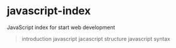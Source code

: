 # javascript-index
JavaScript index for start web development  
> introduction javascript
>jacascript structure
>javascript syntax 
